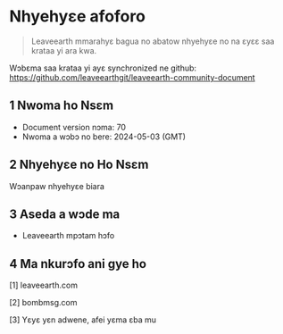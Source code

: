 # Nhyehyɛe afoforo

>Leaveearth mmarahyɛ bagua no abatow nhyehyɛe no na ɛyɛɛ saa krataa yi ara kwa.

Wɔbɛma saa krataa yi ayɛ synchronized ne github: https://github.com/leaveearthgit/leaveearth-community-document

## 1 Nwoma ho Nsɛm

- Document version nɔma: 70
- Nwoma a wɔbɔ no bere: 2024-05-03 (GMT)

## 2 Nhyehyɛe no Ho Nsɛm

Wɔanpaw nhyehyɛe biara

## 3 Aseda a wɔde ma
* Leaveearth mpɔtam hɔfo

## 4 Ma nkurɔfo ani gye ho
[1] leaveearth.com

[2] bombmsg.com

[3] Yɛyɛ yɛn adwene, afei yɛma ɛba mu